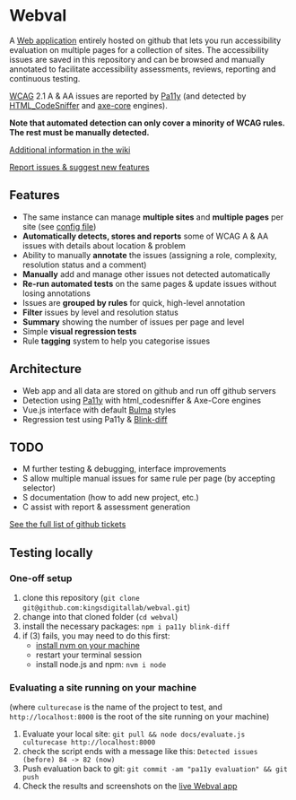 # Webval

A [Web application](https://kingsdigitallab.github.io/webval/docs/) entirely hosted on github that lets you run accessibility evaluation on multiple pages for a collection of sites. The accessibility issues are saved in this repository and can be browsed and manually annotated to facilitate accessibility assessments, reviews, reporting and continuous testing.

[WCAG](https://www.w3.org/WAI/standards-guidelines/wcag/) 2.1 A & AA issues are reported by [Pa11y](https://pa11y.org/) (and detected by [HTML_CodeSniffer](https://github.com/squizlabs/HTML_CodeSniffer) and [axe-core](https://github.com/dequelabs/axe-core) engines). 

**Note that automated detection can only cover a minority of WCAG rules. The rest must be manually detected.**

[Additional information in the wiki](https://github.com/kingsdigitallab/webval/wiki)

[Report issues & suggest new features](https://github.com/kingsdigitallab/webval/issues)

## Features

* The same instance can manage **multiple sites** and **multiple pages** per site (see [config file](projects/projects.json))
* **Automatically detects, stores and reports** some of WCAG A & AA issues with details about location & problem
* Ability to manually **annotate** the issues (assigning a role, complexity, resolution status and a comment)
* **Manually** add and manage other issues not detected automatically 
* **Re-run automated tests** on the same pages & update issues without losing annotations
* Issues are **grouped by rules** for quick, high-level annotation
* **Filter** issues by level and resolution status
* **Summary** showing the number of issues per page and level
* Simple **visual regression tests** 
* Rule **tagging** system to help you categorise issues

## Architecture

* Web app and all data are stored on github and run off github servers
* Detection using [Pa11y](https://pa11y.org/) with html_codesniffer & Axe-Core engines
* Vue.js interface with default [Bulma](https://bulma.io/) styles
* Regression test using Pa11y & [Blink-diff](https://github.com/yahoo/blink-diff)

## TODO

* M further testing & debugging, interface improvements
* S allow multiple manual issues for same rule per page (by accepting selector)
* S documentation (how to add new project, etc.)
* C assist with report & assessment generation

[See the full list of github tickets](https://github.com/kingsdigitallab/webval/issues)

## Testing locally

### One-off setup

1. clone this repository (`git clone git@github.com:kingsdigitallab/webval.git`)
2. change into that cloned folder (`cd webval`)
3. install the necessary packages: `npm i pa11y blink-diff`
4. if (3) fails, you may need to do this first:
   * [install nvm on your machine](https://github.com/nvm-sh/nvm#install--update-script)
   * restart your terminal session
   * install node.js and npm: `nvm i node`

### Evaluating a site running on your machine

(where `culturecase` is the name of the project to test, and `http://localhost:8000` is the root of the site running on your machine)

1. Evaluate your local site: `git pull && node docs/evaluate.js culturecase http://localhost:8000`
2. check the script ends with a message like this: `Detected issues (before) 84 -> 82 (now)` 
3. Push evaluation back to git: `git commit -am "pa11y evaluation" && git push`
4. Check the results and screenshots on the [live Webval app](https://kingsdigitallab.github.io/webval/docs/)


